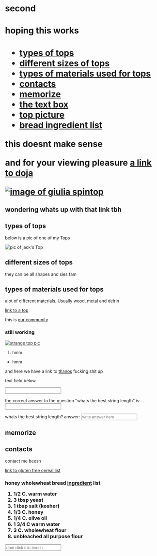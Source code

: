 # second
<h1>hoping this works<h1>
<ul>
  <li><a href="#types">types of tops</a></li>
  <li><a href="#sizes">different sizes of tops</a></li>
  <li><a href="#materials">types of materials used for tops</a></li>
  <li><a href="#contacts-header">contacts</a></li>
  <li><a href="#memory-issues" target="_blank">memorize</a></li>
  <li><a href="#textbox" target="_blank">the text box</a></li>
  <li><a href="#top-pic" target="_blank">top picture</a></li>
  <li><a href="#bread" target="_blank">bread ingredient list</a></li>
</ul>  

<!--just practicing invisible notes-->

<p>this doesnt make sense</p>
<p>and for your viewing pleasure <a href="https://www.youtube.com/watch?v=TLiGA_wrNp0" target="_blank">a link to doja</a></p>

<a href="#"><img src="https://cdn.shopify.com/s/files/1/0748/4967/products/12_3a6821ce-a69a-4cf7-a3f7-8de0ea350c08_grande.jpg?v=1534188337" alt="image of giulia spintop"></a>

<h2>wondering whats up with that link tbh</h2>
<!--haha bitch ass hoes cant read this-->
<h2 id="types">types of tops</h2>

<p>below is a pic of one of my Tops</P>

<img src="https://instagram.fyyz1-1.fna.fbcdn.net/vp/6b3770ad6eb0d4ac35f2f561f04efcd6/5CB30D0E/t51.2885-15/sh0.08/e35/s750x750/26307599_135588473908163_2074110050212773888_n.jpg?_nc_ht=instagram.fyyz1-1.fna.fbcdn.net" alt="pic of jack's Top">

<h2 id="sizes">different sizes of tops</h2>
<p>they can be all shapes and sies fam</p>

<h2 id="materials">types of materials used for tops</h2>

<p>alot of different materials. Usually wood, metal and delrin</p>

<p>
<a href="https://instagram.fyyz1-1.fna.fbcdn.net/vp/6b3770ad6eb0d4ac35f2f561f04efcd6/5CB30D0E/t51.2885-15/sh0.08/e35/s750x750/26307599_135588473908163_2074110050212773888_n.jpg?_nc_ht=instagram.fyyz1-1.fna.fbcdn.net">link to a top</a>
</p>

<p> this is <a href="http://www.ta0.com/forum/index.php">our community</a></p>

<h3>still working</h3>
<p>

<a href="#"><img src="https://images-na.ssl-images-amazon.com/images/I/71p9RUp9nxL._SX425_.jpg" alt="strange top pic"></a>

<ol>
  <li>hmm</li>
</ol>

<ul>
  <li>hmm</li>
</ul>

<p>and here we have a link to <a href="https://www.youtube.com/watch?v=skvwYWgnpUI">thanos</a> fucking shit up</p>
<!--frankly im just trying to remember and practice shit. im so fucking tired rn-->    
<p>text field below</p>
<input type="text">

<p>the correct answer to the question "whats the best string length" is: <input type="text"></p>

<p>whats the best string length? answer: <input type="text" placeholder="write answer here"></p>

<h2 id="memory-issues">memorize</h2>

<h2 id="contacts-header">contacts</h2>
<p>contact me beesh</p>

<a href="http://aliveandfighting.com/gluten-free-cereals/" target="_blank">link to gluten free cereal list</a>

<h3>

<p>honey wholewheat <a id="bread">bread</a> <a href="https://en.wikipedia.org/wiki/Ingredient" target="_blank">ingredient</a> list</p>

<ol>
  <li>1/2 C. warm water</li>
  <li>3 tbsp yeast</li>
  <li>1 tbsp salt (kosher)</li>
  <li>1/3 C. honey</li>
  <li>1/4 C. olive oil</li>
  <li>1 3/4 C warm water</li>
  <li>3 C. wholewheat flour</li>
  <li>unbleached all purpose flour</li>
</ol>
</h3>

<a id="textbox"><input type="text" placeholder="dont click this beesh"></a>
<p>
<a id="top-pic"><a href="#"><a href="https://instagram.fyyz1-1.fna.fbcdn.net/vp/6b3770ad6eb0d4ac35f2f561f04efcd6/5CB30D0E/t51.2885-15/sh0.08/e35/s750x750/26307599_135588473908163_2074110050212773888_n.jpg?_nc_ht=instagram.fyyz1-1.fna.fbcdn.net"></a>
</p>
